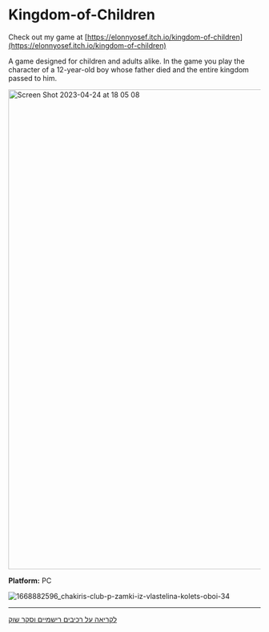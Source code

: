 # Kingdom-of-Children

Check out my game at [https://elonnyosef.itch.io/kingdom-of-children](https://elonnyosef.itch.io/kingdom-of-children)


A game designed for children and adults alike. In the game you play the character of a 12-year-old boy whose father died and the entire kingdom passed to him.

<img width="956" alt="Screen Shot 2023-04-24 at 18 05 08" src="https://user-images.githubusercontent.com/77780368/234037428-24cd85aa-b030-4500-b7aa-52d9dbb6b206.png">

**Platform:** PC

![1668882596_chakiris-club-p-zamki-iz-vlastelina-kolets-oboi-34](https://user-images.githubusercontent.com/77780368/226836386-d26286f1-458e-4ea1-a6d9-ebcafca5b407.jpg)

---

[לקריאה על רכיבים רישמיים וסקר שוק](https://github.com/Elon-and-Yosef-games-design/Kingdom-of-Children/wiki)
